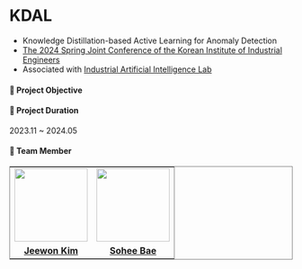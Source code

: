 # KDAL
- Knowledge Distillation-based Active Learning for Anomaly Detection
- [The 2024 Spring Joint Conference of the Korean Institute of Industrial Engineers](https://kiie.org/Conference/ConferenceView.asp?AC=0&CODE=CC20240101&CpPage=248#CONF)
- Associated with [Industrial Artificial Intelligence Lab](https://iai.seoultech.ac.kr/index.do)

#### 📍 Project Objective


#### 📍 Project Duration
2023.11 ~ 2024.05

#### 📍 Team Member

<table style="border: 0.5px solid gray">
 <tr>
    <td align="center"><a href="https://github.com/jeewonkimm2"><img src="https://avatars.githubusercontent.com/u/108987773?v=4" width="130px;" alt=""></td>
    <td align="center" style="border-right : 0.5px solid gray"><a href="https://github.com/bae-sohee"><img src="https://avatars.githubusercontent.com/u/123538321?v=4" width="130px;" alt=""></td>

  </tr>
  <tr>
    <td align="center"><a href="https://github.com/jeewonkimm2"><b>Jeewon Kim</b></td>
    <td align="center" style="border-right : 0.5px solid gray"><a href="https://github.com/bae-sohee"><b>Sohee Bae</b></td>
  </tr>
</table>
<br/>
